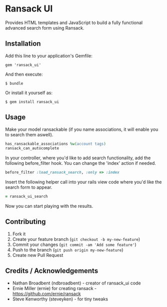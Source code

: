 # Ransack UI

Provides HTML templates and JavaScript to build a fully functional
advanced search form using Ransack.

## Installation

Add this line to your application's Gemfile:

    gem 'ransack_ui'

And then execute:

    $ bundle

Or install it yourself as:

    $ gem install ransack_ui

## Usage

Make your model ransackable (if you name associations, it will enable you to search them aswell).

```ruby
has_ransackable_associations %w(account tags)
ransack_can_autocomplete
```

In your controller, where you'd like to add search functionality, add the following before_filter hook. You can change the 'index' action if needed.

```ruby
before_filter :load_ransack_search, :only => :index
```

Insert the following helper call into your rails view code where you'd like the search form to appear.

```ruby
= ransack_ui_search
```

Now you can start playing with the results.

## Contributing

1. Fork it
2. Create your feature branch (`git checkout -b my-new-feature`)
3. Commit your changes (`git commit -am 'Add some feature'`)
4. Push to the branch (`git push origin my-new-feature`)
5. Create new Pull Request

## Credits / Acknowledgements

* Nathan Broadbent (ndbroadbent) - creator of ransack_ui code
* Ernie Miller (ernie) for creating ransack - https://github.com/ernie/ransack
* Steve Kenworthy (steveyken) - for tiny tweaks
